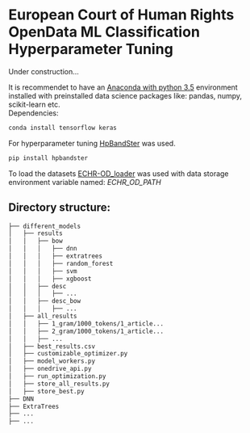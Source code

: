 
# European Court of Human Rights OpenData ML Classification Hyperparameter Tuning  
Under construction...  

It is recommendet to have an [Anaconda with python 3.5](https://www.anaconda.com/distribution/#download-section) environment installed with preinstalled data science packages like: pandas, numpy, scikit-learn etc.  
Dependencies:  
```bash
conda install tensorflow keras
```  
For hyperparameter tuning [HpBandSter](https://github.com/automl/HpBandSter) was used.  
```bash
pip install hpbandster
```  
To load the datasets [ECHR-OD_loader](https://github.com/aquemy/ECHR-OD_loader) was used with data storage environment variable named: *ECHR_OD_PATH*  

## Directory structure:
```bash
├── different_models
│   ├── results
│   │   ├── bow
│   │   │	├── dnn
│   │   │	├── extratrees
│   │   │	├── random_forest
│   │   │	├── svm
│   │   │	├── xgboost
│   │   ├── desc
│   │   │	├── ...
│   │   ├── desc_bow
│   │   │	├── ...
│   ├── all_results
│   │   ├── 1_gram/1000_tokens/1_article...
│   │   ├── 2_gram/1000_tokens/1_article...
│   │   ├── ...
│   ├── best_results.csv
│   ├── customizable_optimizer.py
│   ├── model_workers.py
│   ├── onedrive_api.py
│   ├── run_optimization.py
│   ├── store_all_results.py
│   ├── store_best.py
├── DNN
├── ExtraTrees
├── ...
├── ...
```

